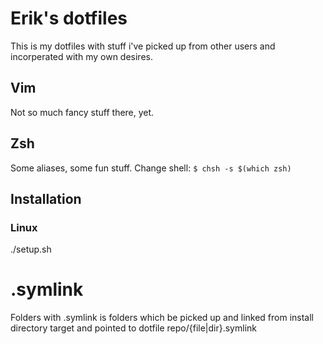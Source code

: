 # Erik's dotfiles
This is my dotfiles with stuff i've picked up from other users and incorperated with my own desires. 

## Vim
Not so much fancy stuff there, yet.

## Zsh
Some aliases, some fun stuff.
Change shell: `$ chsh -s $(which zsh)`

## Installation
### Linux
  ./setup.sh
	
# .symlink
Folders with .symlink is folders which be picked up and linked from install directory target and pointed to dotfile repo/{file|dir}.symlink
